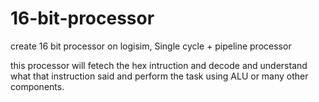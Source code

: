 # 16-bit-processor
create 16 bit processor on logisim, Single cycle + pipeline processor

this processor will fetech the hex intruction and decode and understand what that instruction said and perform the task using ALU or many other components.
